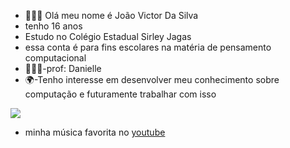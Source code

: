 - 🙋🏻‍♂️ Olá meu nome é João Victor Da Silva
- tenho 16 anos 
- Estudo no Colégio Estadual Sirley Jagas 
- essa conta é para fins escolares na matéria de pensamento computacional 
- 👨🏻‍⚕️-prof: Danielle
- 🌍-Tenho interesse em desenvolver meu conhecimento sobre computação e futuramente trabalhar com isso 

![](https://media-manager.noticiasaominuto.com.br/1280/naom_6295c57dc40f1.jpg)
- minha música favorita no [youtube](https://www.youtube.com/watch?v=lKNdzn_VL0k)
